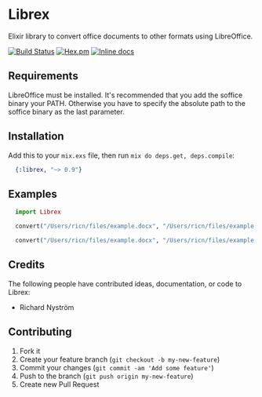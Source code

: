 Librex
======

Elixir library to convert office documents to other formats using LibreOffice.

[![Build Status](https://travis-ci.org/ricn/librex.png?branch=master)](https://travis-ci.org/ricn/librex)
[![Hex.pm](https://img.shields.io/hexpm/v/librex.svg)](https://hex.pm/packages/librex)
[![Inline docs](http://inch-ci.org/github/ricn/librex.svg?branch=master)](http://inch-ci.org/github/ricn/librex)

## Requirements

LibreOffice must be installed. It's recommended that you add the soffice binary your PATH. Otherwise you have to specify the
absolute path to the soffice binary as the last parameter.

## Installation

Add this to your `mix.exs` file, then run `mix do deps.get, deps.compile`:

```elixir
  {:librex, "~> 0.9"}
```

## Examples
```elixir
  import Librex

  convert("/Users/ricn/files/example.docx", "/Users/ricn/files/example.pdf")

  convert("/Users/ricn/files/example.docx", "/Users/ricn/files/example.odt")
```

## Credits

The following people have contributed ideas, documentation, or code to Librex:

* Richard Nyström

## Contributing

1. Fork it
2. Create your feature branch (`git checkout -b my-new-feature`)
3. Commit your changes (`git commit -am 'Add some feature'`)
4. Push to the branch (`git push origin my-new-feature`)
5. Create new Pull Request
